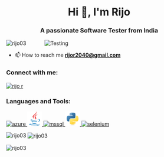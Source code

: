 <h1 align="center">Hi 👋, I'm Rijo</h1>
<h3 align="center">A passionate Software Tester from India</h3>
<img align="right" alt="Testing" width="400" src="https://media.tenor.com/YNqsJbmb_yMAAAAd/coding.gif">

<p align="left"> <img src="https://komarev.com/ghpvc/?username=rijo03&label=Profile%20views&color=0e75b6&style=flat" alt="rijo03" /> </p>

- 📫 How to reach me **rijor2040@gmail.com**

<h3 align="left">Connect with me:</h3>
<p align="left">
<a href="https://linkedin.com/in/rijo r" target="blank"><img align="center" src="https://raw.githubusercontent.com/rahuldkjain/github-profile-readme-generator/master/src/images/icons/Social/linked-in-alt.svg" alt="rijo r" height="30" width="40" /></a>
</p>

<h3 align="left">Languages and Tools:</h3>
<p align="left"> <a href="https://azure.microsoft.com/en-in/" target="_blank" rel="noreferrer"> <img src="https://www.vectorlogo.zone/logos/microsoft_azure/microsoft_azure-icon.svg" alt="azure" width="40" height="40"/> </a> <a href="https://www.java.com" target="_blank" rel="noreferrer"> <img src="https://raw.githubusercontent.com/devicons/devicon/master/icons/java/java-original.svg" alt="java" width="40" height="40"/> </a> <a href="https://www.microsoft.com/en-us/sql-server" target="_blank" rel="noreferrer"> <img src="https://www.svgrepo.com/show/303229/microsoft-sql-server-logo.svg" alt="mssql" width="40" height="40"/> </a> <a href="https://www.python.org" target="_blank" rel="noreferrer"> <img src="https://raw.githubusercontent.com/devicons/devicon/master/icons/python/python-original.svg" alt="python" width="40" height="40"/> </a> <a href="https://www.selenium.dev" target="_blank" rel="noreferrer"> <img src="https://raw.githubusercontent.com/detain/svg-logos/780f25886640cef088af994181646db2f6b1a3f8/svg/selenium-logo.svg" alt="selenium" width="40" height="40"/> </a> </p>

<p><img align="left" src="https://github-readme-stats.vercel.app/api/top-langs?username=rijo03&show_icons=true&locale=en&layout=compact" alt="rijo03" /></p>

<p>&nbsp;<img align="center" src="https://github-readme-stats.vercel.app/api?username=rijo03&show_icons=true&locale=en" alt="rijo03" /></p>

<p><img align="center" src="https://github-readme-streak-stats.herokuapp.com/?user=rijo03&" alt="rijo03" /></p>
